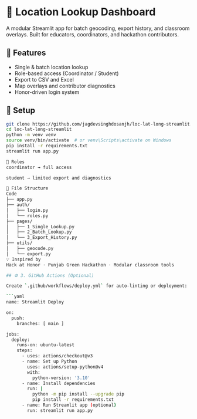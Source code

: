 # 📍 Location Lookup Dashboard

A modular Streamlit app for batch geocoding, export history, and classroom overlays. Built for educators, coordinators, and hackathon contributors.

## 🔧 Features

- Single & batch location lookup
- Role-based access (Coordinator / Student)
- Export to CSV and Excel
- Map overlays and contributor diagnostics
- Honor-driven login system

## 🚀 Setup

```bash
git clone https://github.com/jagdevsinghdosanjh/loc-lat-long-streamlit.git
cd loc-lat-long-streamlit
python -m venv venv
source venv/bin/activate  # or venv\Scripts\activate on Windows
pip install -r requirements.txt
streamlit run app.py

🧠 Roles
coordinator → full access

student → limited export and diagnostics

📁 File Structure
Code
├── app.py
├── auth/
│   ├── login.py
│   └── roles.py
├── pages/
│   ├── 1_Single_Lookup.py
│   ├── 2_Batch_Lookup.py
│   └── 3_Export_History.py
├── utils/
│   ├── geocode.py
│   └── export.py
💡 Inspired by
Hack at Honor · Punjab Green Hackathon · Modular classroom tools

## ⚙️ 3. GitHub Actions (Optional)

Create `.github/workflows/deploy.yml` for auto-linting or deployment:

```yaml
name: Streamlit Deploy

on:
  push:
    branches: [ main ]

jobs:
  deploy:
    runs-on: ubuntu-latest
    steps:
      - uses: actions/checkout@v3
      - name: Set up Python
        uses: actions/setup-python@v4
        with:
          python-version: '3.10'
      - name: Install dependencies
        run: |
          python -m pip install --upgrade pip
          pip install -r requirements.txt
      - name: Run Streamlit app (optional)
        run: streamlit run app.py